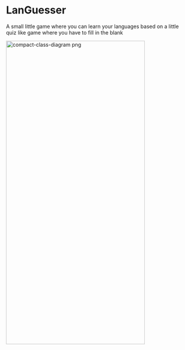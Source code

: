 # LanGuesser
A small little game where you can learn your languages based on a little quiz like game where you have to fill in the blank


<img width="380" height="831" alt="compact-class-diagram png" src="https://github.com/user-attachments/assets/da97b00a-6af8-4993-9d05-a238a14705b5" />
